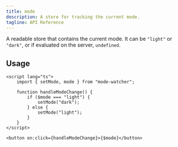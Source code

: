 ```yaml
---
title: mode
description: A store for tracking the current mode.
tagline: API Reference
---
```


A readable store that contains the current mode. It can be `"light"` or `"dark"`, or if evaluated on the server, `undefined`.

## Usage

```svelte
<script lang="ts">
	import { setMode, mode } from "mode-watcher";

	function handleModeChange() {
		if ($mode === "light") {
			setMode("dark");
		} else {
			setMode("light");
		}
	}
</script>

<button on:click={handleModeChange}>{$mode}</button>
```
